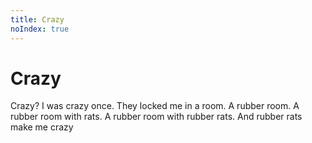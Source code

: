 ```yaml
---
title: Crazy
noIndex: true
---
```


# Crazy

Crazy? I was crazy once. They locked me in a room. A rubber room. A rubber room with rats. A rubber room with rubber rats. And rubber rats make me crazy
